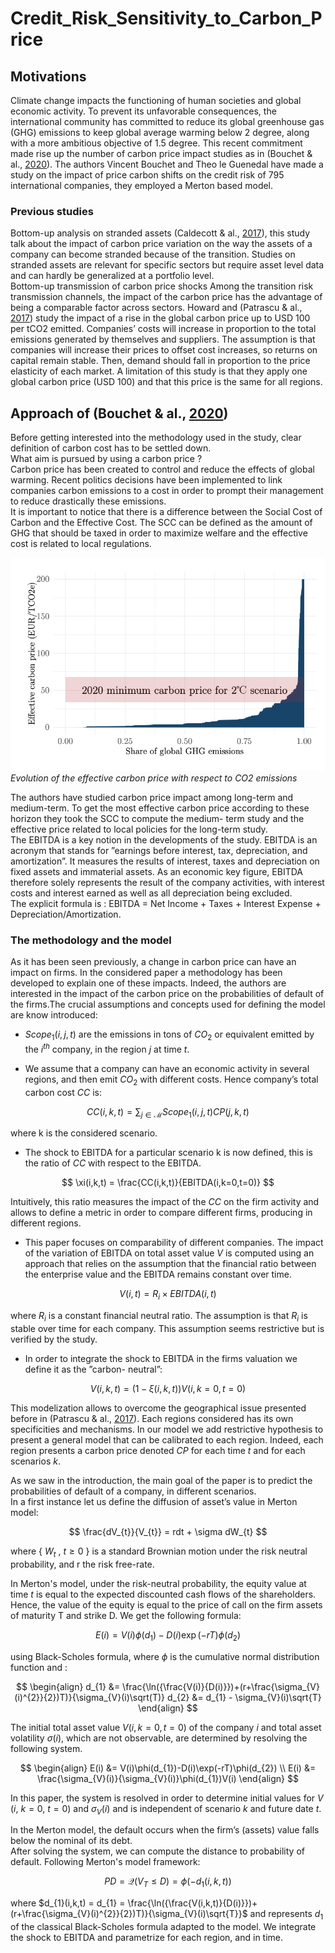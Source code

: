 # Credit_Risk_Sensitivity_to_Carbon_Price

## Motivations

Climate change impacts the functioning of human societies and global economic activity. To prevent its
unfavorable consequences, the international community has committed to reduce its global greenhouse
gas (GHG) emissions to keep global average warming below 2 degree, along with a more ambitious
objective of 1.5 degree. This recent commitment made rise up the number of carbon price impact
studies as in (Bouchet & al., [2020](https://papers.ssrn.com/sol3/papers.cfm?abstract_id=3574486)). The authors Vincent Bouchet and Theo le Guenedal have
made a study on the impact of price carbon shifts on the credit risk of 795 international companies,
they employed a Merton based model.  

### Previous studies

Bottom-up analysis on stranded assets (Caldecott & al., [2017](https://papers.ssrn.com/sol3/papers.cfm?abstract_id=2724550)), this study talk about the impact
of carbon price variation on the way the assets of a company can become stranded because of the
transition. Studies on stranded assets are relevant for specific sectors but require asset level data and
can hardly be generalized at a portfolio level.  
Bottom-up transmission of carbon price shocks Among the transition risk transmission channels, the
impact of the carbon price has the advantage of being a comparable factor across sectors. Howard and
(Patrascu & al., [2017](https://www.cazenovecapital.com/sysglobalassets/digital/insights/2018/sustainability/2017-09-climate-change---redefining-the-risks-carbon-var.pdf)) study the impact of a rise in the global carbon price up to USD 100 per tCO2
emitted. Companies’ costs will increase in proportion to the total emissions generated by themselves
and suppliers. The assumption is that companies will increase their prices to offset cost increases, so
returns on capital remain stable. Then, demand should fall in proportion to the price elasticity of each
market. A limitation of this study is that they apply one global carbon price (USD 100) and that this
price is the same for all regions.

## Approach of (Bouchet & al., [2020](https://papers.ssrn.com/sol3/papers.cfm?abstract_id=3574486))

Before getting interested into the methodology used in the study, clear definition of carbon cost has
to be settled down.  
What aim is pursued by using a carbon price ?  
Carbon price has been created to control and reduce the effects of global warming. Recent politics
decisions have been implemented to link companies carbon emissions to a cost in order to prompt their
management to reduce drastically these emissions.  
It is important to notice that there is a difference between the Social Cost of Carbon and the Effective
Cost. The SCC can be defined as the amount of GHG that should be taxed in order to maximize
welfare and the effective cost is related to local regulations.

![Fig1](carbon_price.png)
*Evolution of the effective carbon price with respect to CO2 emissions*

The authors have studied carbon price impact among long-term and medium-term. To get the
most effective carbon price according to these horizon they took the SCC to compute the medium-
term study and the effective price related to local policies for the long-term study.  
The EBITDA is a key notion in the developments of the study. EBITDA is an acronym that stands
for ”earnings before interest, tax, depreciation, and amortization”. It measures the results of interest,
taxes and depreciation on fixed assets and immaterial assets. As an economic key figure, EBITDA
therefore solely represents the result of the company activities, with interest costs and interest earned
as well as all depreciation being excluded.  
The explicit formula is : EBITDA = Net Income + Taxes + Interest Expense + Depreciation/Amortization.

### The methodology and the model

As it has been seen previously, a change in carbon price can have an impact on firms. In the considered
paper a methodology has been developed to explain one of these impacts. Indeed, the authors are
interested in the impact of the carbon price on the probabilities of default of the firms.The crucial
assumptions and concepts used for defining the model are know introduced:

- $Scope_{1}(i,j,t)$ are the emissions in tons of $CO_{2}$ or equivalent emitted by the $i^{th}$ company, in the
region $j$ at time $t$.  
  
- We assume that a company can have an economic activity in several regions, and then emit $CO_{2}$
with different costs. Hence company’s total carbon cost $CC$ is:  
  
$$  
CC(i,k,t) = \sum_{j \in \mathcal{M}}Scope_{1}(i,j,t)CP(j,k,t)
$$  
  
where k is the considered scenario.  
  
- The shock to EBITDA for a particular scenario k is now defined, this is the ratio of $CC$ with
respect to the EBITDA.  
  
$$  
\xi(i,k,t) = \frac{CC(i,k,t)}{EBITDA(i,k=0,t=0)}
$$  
    
Intuitively, this ratio measures the impact of the $CC$ on the firm activity and allows to define a
metric in order to compare different firms, producing in different regions.  
  
- This paper focuses on comparability of different companies. The impact of the variation of
EBITDA on total asset value $V$ is computed using an approach that relies on the assumption
that the financial ratio between the enterprise value and the EBITDA remains constant over
time.  
  
$$  
V (i, t) = R_{i} × EBITDA(i, t)
$$  
    
where $R_{i}$ is a constant financial neutral ratio. The assumption is that $R_{i}$ is stable over time for
each company. This assumption seems restrictive but is verified by the study.  
  
- In order to integrate the shock to EBITDA in the firms valuation we define it as the ”carbon-
neutral”:  
  
$$  
V(i,k,t) =  (1-\xi(i,k,t))V(i,k=0,t=0)
$$  
    
This modelization allows to overcome the geographical issue presented before in (Patrascu & al., [2017](https://www.cazenovecapital.com/sysglobalassets/digital/insights/2018/sustainability/2017-09-climate-change---redefining-the-risks-carbon-var.pdf)). Each regions considered has its own specificities and mechanisms. In our model we add restrictive hypothesis to present a general model that can be calibrated to each region. Indeed, each region presents a carbon price denoted _CP_ for each time $t$ and for each scenarios $k$.
  
As we saw in the introduction, the main goal of the paper is to predict the probabilities of default
of a company, in different scenarios.  
In a first instance let us define the diffusion of asset’s value in Merton model:  
  
$$  
\frac{dV_{t}}{V_{t}} = rdt + \sigma dW_{t}
$$  
    
where \{ $W_{t}$ , $t \geq 0$ \} is a standard Brownian motion under the risk neutral probability, and r the risk free-rate.  
  
In Merton's model, under the risk-neutral probability, the equity value at time $t$ is equal to the expected discounted cash flows of the shareholders. Hence, the value of the equity is equal to the price of call on the firm assets of maturity T and strike D. We get the following formula:  
    
$$  
E(i) = V(i)\phi(d_{1})-D(i)\exp(-rT)\phi(d_{2})
$$  
    
using Black-Scholes formula, where $\phi$ is the cumulative normal distribution function and :  
  
$$  
\begin{align}
d_{1} &= \frac{\ln({\frac{V(i)}{D(i)}})+(r+\frac{\sigma_{V}(i)^{2}}{2})T)}{\sigma_{V}(i)\sqrt(T)}
d_{2} &= d_{1} - \sigma_{V}(i)\sqrt{T}  
\end{align}
$$  
  
The initial total asset value $V (i, k = 0, t = 0)$ of the company $i$ and total asset volatility $\sigma(i)$, which are not observable, are determined by resolving the following system.  
      
$$  
\begin{align}
E(i) &= V(i)\phi(d_{1})-D(i)\exp(-rT)\phi(d_{2})  \\
E(i) &= \frac{\sigma_{V}(i)}{\sigma_{V}(i)}\phi(d_{1})V(i)
\end{align}
$$  
    

In this paper, the system is resolved in order to determine initial values for $V$ ($i$, $k = 0$, $t = 0$) and $\sigma_{V}(i)$ and is independent of scenario $k$ and future date $t$.

In the Merton model, the default occurs when the firm’s (assets) value falls below the nominal of its debt.  
After solving the system, we can compute the distance to probability of default. Following Merton's model framework:  
  
$$  
PD = \mathcal{Q}(V_{T} \le D) = \phi(-d_{1}(i,k,t))
$$    
  
where $d_{1}(i,k,t) = d_{1} = \frac{\ln({\frac{V(i,k,t)}{D(i)}})+(r+\frac{\sigma_{V}(i)^{2}}{2})T)}{\sigma_{V}(i)\sqrt{T}}$ and represents $d_{1}$ of the classical Black-Scholes formula adapted to the model. We integrate the shock to EBITDA and parametrize for each region, and in time.  